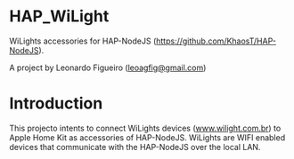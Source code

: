 # HAP_WiLight
WiLights accessories for HAP-NodeJS (https://github.com/KhaosT/HAP-NodeJS).

A project by Leonardo Figueiro (leoagfig@gmail.com)

# Introduction

This projecto intents to connect WiLights devices (www.wilight.com.br) to Apple Home Kit as accessories of HAP-NodeJS. WiLights are WIFI enabled devices that communicate with the HAP-NodeJS over the local LAN.
